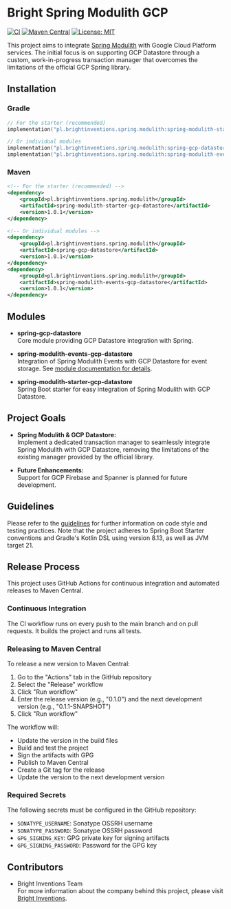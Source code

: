 # Bright Spring Modulith GCP

[![CI](https://github.com/bright/spring-modulith-gcp/actions/workflows/ci.yml/badge.svg)](https://github.com/bright/spring-modulith-gcp/actions/workflows/ci.yml)
[![Maven Central](https://img.shields.io/maven-central/v/pl.brightinventions.spring.modulith/spring-modulith-starter-gcp-datastore.svg)](https://central.sonatype.com/search?q=pl.brightinventions.spring.modulith)
[![License: MIT](https://img.shields.io/badge/License-MIT-yellow.svg)](https://opensource.org/licenses/MIT)

This project aims to integrate [Spring Modulith](https://spring.io/projects/spring-modulith) with Google Cloud Platform
services. The initial focus is on supporting GCP Datastore through a custom, work-in-progress transaction manager that
overcomes the limitations of the official GCP Spring library.

## Installation

### Gradle

```kotlin
// For the starter (recommended)
implementation("pl.brightinventions.spring.modulith:spring-modulith-starter-gcp-datastore:1.0.1")

// Or individual modules
implementation("pl.brightinventions.spring.modulith:spring-gcp-datastore:1.0.1")
implementation("pl.brightinventions.spring.modulith:spring-modulith-events-gcp-datastore:1.0.1")
```

### Maven

```xml
<!-- For the starter (recommended) -->
<dependency>
    <groupId>pl.brightinventions.spring.modulith</groupId>
    <artifactId>spring-modulith-starter-gcp-datastore</artifactId>
    <version>1.0.1</version>
</dependency>

<!-- Or individual modules -->
<dependency>
    <groupId>pl.brightinventions.spring.modulith</groupId>
    <artifactId>spring-gcp-datastore</artifactId>
    <version>1.0.1</version>
</dependency>
<dependency>
    <groupId>pl.brightinventions.spring.modulith</groupId>
    <artifactId>spring-modulith-events-gcp-datastore</artifactId>
    <version>1.0.1</version>
</dependency>
```

## Modules

- **spring-gcp-datastore**  
  Core module providing GCP Datastore integration with Spring.

- **spring-modulith-events-gcp-datastore**  
  Integration of Spring Modulith Events with GCP Datastore for event storage.
  See [module documentation for details](spring-modulith-events-gcp-datastore/README.md).

- **spring-modulith-starter-gcp-datastore**  
  Spring Boot starter for easy integration of Spring Modulith with GCP Datastore.

## Project Goals

- **Spring Modulith & GCP Datastore:**  
  Implement a dedicated transaction manager to seamlessly integrate Spring Modulith with GCP Datastore, removing the
  limitations of the existing manager provided by the official library.

- **Future Enhancements:**  
  Support for GCP Firebase and Spanner is planned for future development.

## Guidelines

Please refer to the [guidelines](.junie/guidelines.md) for further information on code style and testing practices. Note
that the project adheres to Spring Boot Starter conventions and Gradle's Kotlin DSL using version 8.13, as well as JVM
target 21.

## Release Process

This project uses GitHub Actions for continuous integration and automated releases to Maven Central.

### Continuous Integration

The CI workflow runs on every push to the main branch and on pull requests. It builds the project and runs all tests.

### Releasing to Maven Central

To release a new version to Maven Central:

1. Go to the "Actions" tab in the GitHub repository
2. Select the "Release" workflow
3. Click "Run workflow"
4. Enter the release version (e.g., "0.1.0") and the next development version (e.g., "0.1.1-SNAPSHOT")
5. Click "Run workflow"

The workflow will:
- Update the version in the build files
- Build and test the project
- Sign the artifacts with GPG
- Publish to Maven Central
- Create a Git tag for the release
- Update the version to the next development version

### Required Secrets

The following secrets must be configured in the GitHub repository:

- `SONATYPE_USERNAME`: Sonatype OSSRH username
- `SONATYPE_PASSWORD`: Sonatype OSSRH password
- `GPG_SIGNING_KEY`: GPG private key for signing artifacts
- `GPG_SIGNING_PASSWORD`: Password for the GPG key

## Contributors

- Bright Inventions Team  
  For more information about the company behind this project, please
  visit [Bright Inventions](https://brightinventions.pl).
